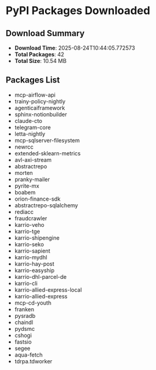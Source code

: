 # PyPI Packages Downloaded

## Download Summary
- **Download Time**: 2025-08-24T10:44:05.772573
- **Total Packages**: 42
- **Total Size**: 10.54 MB

## Packages List
- mcp-airflow-api
- trainy-policy-nightly
- agenticaiframework
- sphinx-notionbuilder
- claude-cto
- telegram-core
- letta-nightly
- mcp-sqlserver-filesystem
- newrcc
- extended-sklearn-metrics
- avl-axi-stream
- abstractrepo
- morten
- pranky-mailer
- pyrite-mx
- boabem
- orion-finance-sdk
- abstractrepo-sqlalchemy
- rediacc
- fraudcrawler
- karrio-veho
- karrio-tge
- karrio-shipengine
- karrio-seko
- karrio-sapient
- karrio-mydhl
- karrio-hay-post
- karrio-easyship
- karrio-dhl-parcel-de
- karrio-cli
- karrio-allied-express-local
- karrio-allied-express
- mcp-cd-youth
- franken
- pysradb
- chaindl
- pydsmc
- cshogi
- fastsio
- segee
- aqua-fetch
- tdrpa.tdworker

